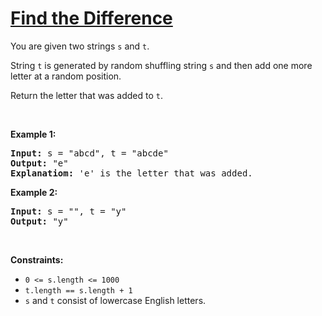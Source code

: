 # [Find the Difference](https://leetcode.com/problems/find-the-difference/)

<p>You are given two strings <code>s</code> and <code>t</code>.</p>

<p>String <code>t</code> is generated by random shuffling string <code>s</code> and then add one more letter at a random position.</p>

<p>Return the letter that was added to <code>t</code>.</p>

<p>&nbsp;</p>
<p><strong class="example">Example 1:</strong></p>
<pre><strong>Input:</strong> s = "abcd", t = "abcde"
<strong>Output:</strong> "e"
<strong>Explanatiom:</strong> 'e' is the letter that was added.
</pre>

<p><strong class="example">Example 2:</strong></p>
<pre><strong>Input:</strong> s = "", t = "y"
<strong>Output:</strong> "y"
</pre>

<p>&nbsp;</p>
<p><strong>Constraints:</strong></p>

<ul>
	<li><code>0 <= s.length <= 1000</code></li>
          <li><code>t.length == s.length + 1
</code></li>
          <li><code>s</code> and <code>t</code> consist of lowercase English letters.</li>
</ul>
